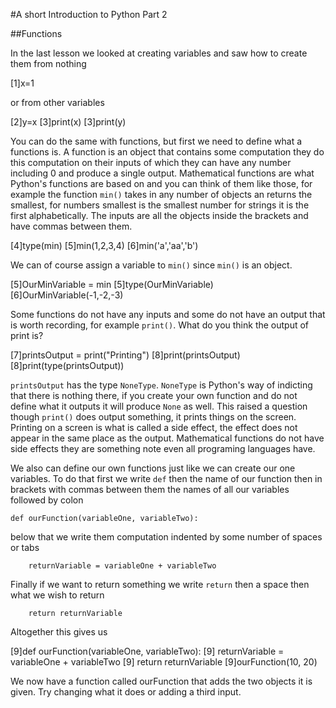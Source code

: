 #A short Introduction to Python Part 2


##Functions


In the last lesson we looked at creating variables and saw how to create them from nothing

[1]x=1

or from other variables

[2]y=x
[3]print(x)
[3]print(y)

You can do the same with functions, but first we need to define what a functions is. A function is an object that contains some computation they do this computation on their inputs of which they can have any number including 0 and produce a single output. Mathematical functions are what Python's functions are based on and you can think of them like those, for example the function `min()` takes in any number of objects an returns the smallest, for numbers smallest is the smallest number for strings it is the first alphabetically. The inputs are all the objects inside the brackets and have commas between them.

[4]type(min)
[5]min(1,2,3,4)
[6]min('a','aa','b')

We can of course assign a variable to `min()` since `min()` is an object.

[5]OurMinVariable = min
[5]type(OurMinVariable)
[6]OurMinVariable(-1,-2,-3)

Some functions do not have any inputs and some do not have an output that is worth recording, for example `print()`. What do you think the output of print is?

[7]printsOutput = print("Printing")
[8]print(printsOutput)
[8]print(type(printsOutput))

`printsOutput` has the type `NoneType`. `NoneType` is Python's way of indicting that there is nothing there, if you create your own function and do not define what it outputs it will produce `None` as well. This raised a question though `print()` does output something, it prints things on the screen. Printing on a screen is what is called a side effect, the effect does not appear in the same place as the output. Mathematical functions do not have side effects they are something note even all programing languages have.

We also can define our own functions just like we can create our one variables. To do that first we write `def` then the name of our function then in brackets with commas between them the names of all our variables followed by colon

`def ourFunction(variableOne, variableTwo):`

below that we write them computation indented by some number of spaces or tabs

`    returnVariable = variableOne + variableTwo`

Finally if we want to return something we write `return` then a space then what we wish to return

`    return returnVariable`

Altogether this gives us

[9]def ourFunction(variableOne, variableTwo):
[9]    returnVariable = variableOne + variableTwo
[9]    return returnVariable
[9]ourFunction(10, 20)

We now have a function called ourFunction that adds the two objects it is given. Try changing what it does or adding a third input.
